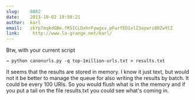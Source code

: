 ```yaml
---
slug:    8082
date:    2013-10-02 19:50:21
author:  karl
email:   zkYp7mqkdGBm.fR5ICLDxhrFywgxv.pFwrfED1xlZ3aywri00ZwYCZ
link:     http://www.la-grange.net/karl/
---
```


Btw, with your current script

    → python canonurls.py -q top-1million-urls.txt > results.txt

It seems that the results are stored in memory. I know it just text,
but would not it be better to manage the queue for also writing the
results by batch. It could be every 100 URIs. So you would flush what
is in the memory and if you put a tail on the file results.txt you
could see what's coming in.
